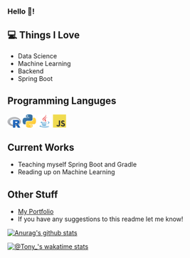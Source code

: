 ### Hello 👋!

## 💻 Things I Love
- Data Science
- Machine Learning
- Backend
- Spring Boot

## Programming Languges
<img src = 'https://github.com/AntoniosBarotsis/AntoniosBarotsis/blob/master/images/R.png' width='30'/> <img src = 'https://github.com/AntoniosBarotsis/AntoniosBarotsis/blob/master/images/python.png' width='30'/> <img src = 'https://github.com/AntoniosBarotsis/AntoniosBarotsis/blob/master/images/java.svg' width='30'/> <img src = 'https://github.com/AntoniosBarotsis/AntoniosBarotsis/blob/master/images/js.svg' width='30'/>

## Current Works
<!-- - I'm currently working on small DS/ML projects to further my skills. You can find out more [here](https://github.com/AntoniosBarotsis/DS_Practice).
- Learning more about R, Data science and Machine Learning 👀 -->
- Teaching myself Spring Boot and Gradle
- Reading up on Machine Learning

## Other Stuff
- [My Portfolio](https://antoniosbarotsis.github.io/)
- If you have any suggestions to this readme let me know!

<!-- [![Anurag's github stats](https://github-readme-stats.vercel.app/api?username=antoniosbarotsis&count_private=true&show_icons=true&theme=dark)](https://github.com/anuraghazra/github-readme-stats)

[![willianrod's wakatime stats](https://github-readme-stats.vercel.app/api/wakatime?username=Tony_&layout=compact&theme=dark)](https://github.com/anuraghazra/github-readme-stats) -->

[![Anurag's github stats](https://github-readme-stats.vercel.app/api?username=antoniosbarotsis&count_private=true&show_icons=true&theme=dark&bg_color=45,5EFCE8,0396FF&text_color=000000&title_color=000000)](https://github.com/anuraghazra/github-readme-stats)

<!-- [![Anurag's github stats](https://github-readme-stats.vercel.app/api?username=antoniosbarotsis&count_private=true&show_icons=true&theme=dark&bg_color=45,FB8085,F9C1B1&text_color=000000&title_color=000000)](https://github.com/anuraghazra/github-readme-stats) -->

[![@Tony_'s wakatime stats](https://github-readme-stats.vercel.app/api/wakatime?username=Tony_&layout=compact&bg_color=45,0396FF,5EFCE8&text_color=000000&title_color=000000)](https://github.com/anuraghazra/github-readme-stats)
